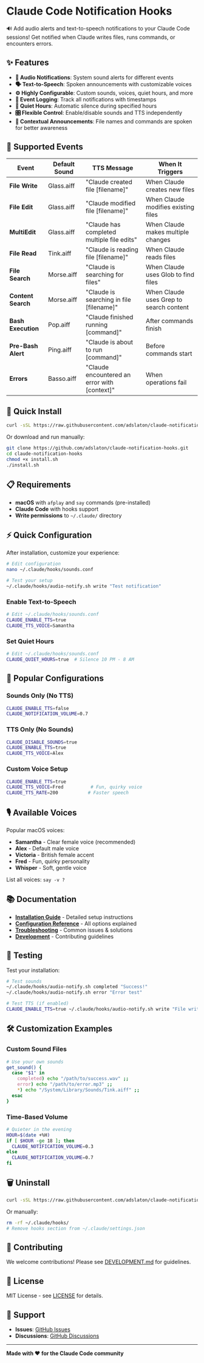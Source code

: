 # Claude Code Notification Hooks

🔊 Add audio alerts and text-to-speech notifications to your Claude Code sessions! Get notified when Claude writes files, runs commands, or encounters errors.

## ✨ Features

- **🎵 Audio Notifications**: System sound alerts for different events
- **🗣️ Text-to-Speech**: Spoken announcements with customizable voices  
- **⚙️ Highly Configurable**: Custom sounds, voices, quiet hours, and more
- **📝 Event Logging**: Track all notifications with timestamps
- **🌙 Quiet Hours**: Automatic silence during specified hours
- **🎛️ Flexible Control**: Enable/disable sounds and TTS independently
- **📝 Contextual Announcements**: File names and commands are spoken for better awareness

## 🎯 Supported Events

| Event | Default Sound | TTS Message | When It Triggers |
|-------|---------------|-------------|------------------|
| **File Write** | Glass.aiff | "Claude created file [filename]" | When Claude creates new files |
| **File Edit** | Glass.aiff | "Claude modified file [filename]" | When Claude modifies existing files |
| **MultiEdit** | Glass.aiff | "Claude has completed multiple file edits" | When Claude makes multiple changes |
| **File Read** | Tink.aiff | "Claude is reading file [filename]" | When Claude reads files |
| **File Search** | Morse.aiff | "Claude is searching for files" | When Claude uses Glob to find files |
| **Content Search** | Morse.aiff | "Claude is searching in file [filename]" | When Claude uses Grep to search content |
| **Bash Execution** | Pop.aiff | "Claude finished running [command]" | After commands finish |
| **Pre-Bash Alert** | Ping.aiff | "Claude is about to run [command]" | Before commands start |
| **Errors** | Basso.aiff | "Claude encountered an error with [context]" | When operations fail |

## 🚀 Quick Install

```bash
curl -sSL https://raw.githubusercontent.com/adslaton/claude-notification-hooks/main/install.sh | bash
```

Or download and run manually:
```bash
git clone https://github.com/adslaton/claude-notification-hooks.git
cd claude-notification-hooks
chmod +x install.sh
./install.sh
```

## 📋 Requirements

- **macOS** with `afplay` and `say` commands (pre-installed)
- **Claude Code** with hooks support
- **Write permissions** to `~/.claude/` directory

## ⚡ Quick Configuration

After installation, customize your experience:

```bash
# Edit configuration
nano ~/.claude/hooks/sounds.conf

# Test your setup
~/.claude/hooks/audio-notify.sh write "Test notification"
```

### Enable Text-to-Speech
```bash
# Edit ~/.claude/hooks/sounds.conf
CLAUDE_ENABLE_TTS=true
CLAUDE_TTS_VOICE=Samantha
```

### Set Quiet Hours
```bash
# Edit ~/.claude/hooks/sounds.conf  
CLAUDE_QUIET_HOURS=true  # Silence 10 PM - 8 AM
```

## 🎨 Popular Configurations

### Sounds Only (No TTS)
```bash
CLAUDE_ENABLE_TTS=false
CLAUDE_NOTIFICATION_VOLUME=0.7
```

### TTS Only (No Sounds)
```bash
CLAUDE_DISABLE_SOUNDS=true
CLAUDE_ENABLE_TTS=true
CLAUDE_TTS_VOICE=Alex
```

### Custom Voice Setup
```bash
CLAUDE_ENABLE_TTS=true
CLAUDE_TTS_VOICE=Fred          # Fun, quirky voice
CLAUDE_TTS_RATE=200           # Faster speech
```

## 🎙️ Available Voices

Popular macOS voices:
- **Samantha** - Clear female voice (recommended)
- **Alex** - Default male voice
- **Victoria** - British female accent
- **Fred** - Fun, quirky personality
- **Whisper** - Soft, gentle voice

List all voices: `say -v ?`

## 📚 Documentation

- **[Installation Guide](docs/INSTALLATION.md)** - Detailed setup instructions
- **[Configuration Reference](docs/CONFIGURATION.md)** - All options explained
- **[Troubleshooting](docs/TROUBLESHOOTING.md)** - Common issues & solutions
- **[Development](docs/DEVELOPMENT.md)** - Contributing guidelines

## 🧪 Testing

Test your installation:
```bash
# Test sounds
~/.claude/hooks/audio-notify.sh completed "Success!"
~/.claude/hooks/audio-notify.sh error "Error test"

# Test TTS (if enabled)
CLAUDE_ENABLE_TTS=true ~/.claude/hooks/audio-notify.sh write "File written"
```

## 🛠️ Customization Examples

### Custom Sound Files
```bash
# Use your own sounds
get_sound() {
  case "$1" in
    completed) echo "/path/to/success.wav" ;;
    error) echo "/path/to/error.mp3" ;;
    *) echo "/System/Library/Sounds/Tink.aiff" ;;
  esac
}
```

### Time-Based Volume
```bash
# Quieter in the evening
HOUR=$(date +%H)
if [ $HOUR -ge 18 ]; then
  CLAUDE_NOTIFICATION_VOLUME=0.3
else
  CLAUDE_NOTIFICATION_VOLUME=0.7
fi
```

## 🗑️ Uninstall

```bash
curl -sSL https://raw.githubusercontent.com/adslaton/claude-notification-hooks/main/uninstall.sh | bash
```

Or manually:
```bash
rm -rf ~/.claude/hooks/
# Remove hooks section from ~/.claude/settings.json
```

## 🤝 Contributing

We welcome contributions! Please see [DEVELOPMENT.md](docs/DEVELOPMENT.md) for guidelines.

## 📄 License

MIT License - see [LICENSE](LICENSE) for details.

## 🙋 Support

- **Issues**: [GitHub Issues](https://github.com/adslaton/claude-notification-hooks/issues)
- **Discussions**: [GitHub Discussions](https://github.com/adslaton/claude-notification-hooks/discussions)

---

**Made with ❤️ for the Claude Code community**